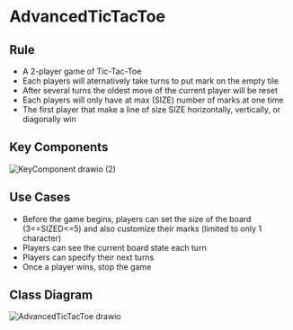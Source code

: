 # AdvancedTicTacToe
## Rule
- A 2-player game of Tic-Tac-Toe
- Each players will aternatively take turns to put mark on the empty tile
- After several turns the oldest move of the current player will be reset
- Each players will only have at max (SIZE) number of marks at one time
- The first player that make a line of size SIZE horizontally, vertically, or diagonally win
  
## Key Components
![KeyComponent drawio (2)](https://github.com/user-attachments/assets/58446d87-fa05-4fda-a858-040d475fe61e)

## Use Cases
- Before the game begins, players can set the size of the board (3<=SIZED<=5) and also customize their marks (limited to only 1 character)
- Players can see the current board state each turn
- Players can specify their next turns
- Once a player wins, stop the game

## Class Diagram
![AdvancedTicTacToe drawio](https://github.com/user-attachments/assets/23d822d4-14ff-409d-af66-021743062890)

